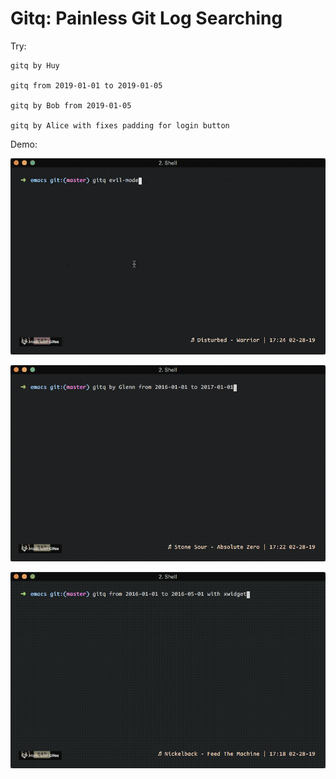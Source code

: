 # Gitq: Painless Git Log Searching

Try:

```
gitq by Huy

gitq from 2019-01-01 to 2019-01-05

gitq by Bob from 2019-01-05

gitq by Alice with fixes padding for login button
```

Demo:

![](screenshots/with-optimized.gif)

![](screenshots/date-range-by-optimized.gif)

![](screenshots/date-range-with-optimized.gif)

